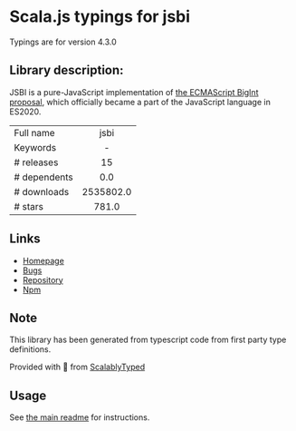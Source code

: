 
# Scala.js typings for jsbi

Typings are for version 4.3.0

## Library description:
JSBI is a pure-JavaScript implementation of [the ECMAScript BigInt proposal](https://tc39.es/proposal-bigint/), which officially became a part of the JavaScript language in ES2020.

|                    |                 |
| ------------------ | :-------------: |
| Full name          | jsbi |
| Keywords           | - |
| # releases         | 15 |
| # dependents       | 0.0 |
| # downloads        | 2535802.0 |
| # stars            | 781.0 |

## Links
- [Homepage](https://github.com/GoogleChromeLabs/jsbi#readme)
- [Bugs](https://github.com/GoogleChromeLabs/jsbi/issues)
- [Repository](https://github.com/GoogleChromeLabs/jsbi)
- [Npm](https://www.npmjs.com/package/jsbi)
    


## Note
This library has been generated from typescript code from first party type definitions.

Provided with :purple_heart: from [ScalablyTyped](https://github.com/oyvindberg/ScalablyTyped)

## Usage
See [the main readme](../../readme.md) for instructions.


